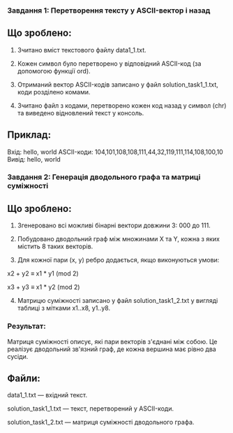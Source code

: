 ### Завдання 1: Перетворення тексту у ASCII-вектор і назад

## Що зроблено:

1. Зчитано вміст текстового файлу data1_1.txt.

2. Кожен символ було перетворено у відповідний ASCII-код (за допомогою функції ord).

3. Отриманий вектор ASCII-кодів записано у файл solution_task1_1.txt, коди розділено комами.

4. Зчитано файл з кодами, перетворено кожен код назад у символ (chr) та виведено відновлений текст у консоль.

## Приклад:
Вхід: hello, world
ASCII-коди: 104,101,108,108,111,44,32,119,111,114,108,100,10
Вивід: hello, world

### Завдання 2: Генерація дводольного графа та матриці суміжності

## Що зроблено:

1. Згенеровано всі можливі бінарні вектори довжини 3: 000 до 111.

2. Побудовано дводольний граф між множинами X та Y, кожна з яких містить 8 таких векторів.

3. Для кожної пари (x, y) ребро додається, якщо виконуються умови:

x2 + y2 ≡ x1 * y1 (mod 2)

x3 + y3 ≡ x1 * y2 (mod 2)

4. Матрицю суміжності записано у файл solution_task1_2.txt у вигляді таблиці з мітками x1..x8, y1..y8.

### Результат:
Матриця суміжності описує, які пари векторів з'єднані між собою. Це реалізує дводольний зв'язний граф, де кожна вершина має рівно два сусіди.

## Файли:
data1_1.txt — вхідний текст.

solution_task1_1.txt — текст, перетворений у ASCII-коди.

solution_task1_2.txt — матриця суміжності дводольного графа.
